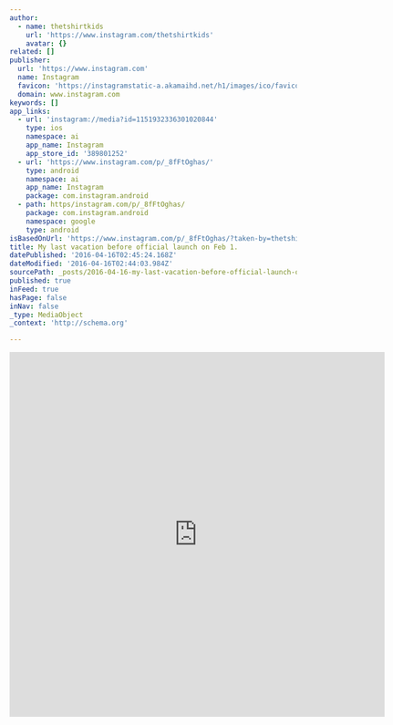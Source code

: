```yaml
---
author:
  - name: thetshirtkids
    url: 'https://www.instagram.com/thetshirtkids'
    avatar: {}
related: []
publisher:
  url: 'https://www.instagram.com'
  name: Instagram
  favicon: 'https://instagramstatic-a.akamaihd.net/h1/images/ico/favicon.ico/7cdab0872b15.ico'
  domain: www.instagram.com
keywords: []
app_links:
  - url: 'instagram://media?id=1151932336301020844'
    type: ios
    namespace: ai
    app_name: Instagram
    app_store_id: '389801252'
  - url: 'https://www.instagram.com/p/_8fFtOghas/'
    type: android
    namespace: ai
    app_name: Instagram
    package: com.instagram.android
  - path: https/instagram.com/p/_8fFtOghas/
    package: com.instagram.android
    namespace: google
    type: android
isBasedOnUrl: 'https://www.instagram.com/p/_8fFtOghas/?taken-by=thetshirtkids'
title: My last vacation before official launch on Feb 1.
datePublished: '2016-04-16T02:45:24.168Z'
dateModified: '2016-04-16T02:44:03.984Z'
sourcePath: _posts/2016-04-16-my-last-vacation-before-official-launch-on-feb-1.md
published: true
inFeed: true
hasPage: false
inNav: false
_type: MediaObject
_context: 'http://schema.org'

---
```

<iframe src="https://cdn.embedly.com/widgets/media.html?src=http%3A%2F%2Fscontent.cdninstagram.com%2Ft50.2886-16%2F12406775_1646015838991630_1821895526_n.mp4&amp;src_secure=1&amp;url=https%3A%2F%2Fwww.instagram.com%2Fp%2F_8fFtOghas%2F&amp;image=https%3A%2F%2Fscontent.cdninstagram.com%2Ft51.2885-15%2Fe15%2F10584626_1026647134023825_131730920_n.jpg%3Fig_cache_key%3DMTE1MTkzMjMzNjMwMTAyMDg0NA%253D%253D.2&amp;key=b7d04c9b404c499eba89ee7072e1c4f7&amp;type=video%2Fmp4&amp;schema=instagram" width="658" height="640" scrolling="no" frameborder="0" allowfullscreen="allowfullscreen" style=""></iframe>